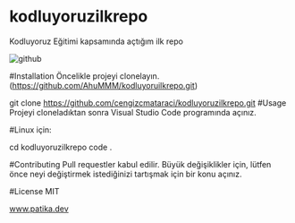 # kodluyoruzilkrepo
Kodluyoruz Eğitimi kapsamında açtığım ilk repo

![github](https://user-images.githubusercontent.com/117406084/200135816-8517e8fd-4745-4bff-a75f-f604eb4cc3ae.png)


#Installation
Öncelikle projeyi clonelayın. (https://github.com/AhuMMM/kodluyoruilkrepo.git)

git clone https://github.com/cengizcmataraci/kodluyoruzilkrepo.git
#Usage
Projeyi cloneladıktan sonra Visual Studio Code programında açınız.

#Linux için:

cd kodluyoruzilkrepo
code .

#Contributing
Pull requestler kabul edilir. Büyük değişiklikler için, lütfen önce neyi değiştirmek istediğinizi tartışmak için bir konu açınız.

#License
MIT

www.patika.dev

